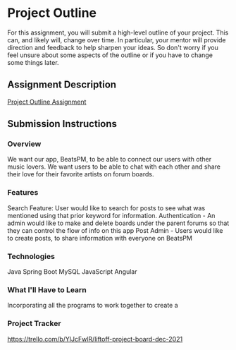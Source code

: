 # Project Outline
For this assignment, you will submit a high-level outline of your project. This can, and likely will, change over time. In particular, your mentor will provide direction and feedback to help sharpen your ideas. So don't worry if you feel unsure about some aspects of the outline or if you have to change some things later.

## Assignment Description
[Project Outline Assignment](https://education.launchcode.org/liftoff/modules/assignments/project-outline)

## Submission Instructions

### Overview
We want our app, BeatsPM, to be able to connect our users with other music lovers. We want users to be able to chat with each other and share their love for their favorite artists on forum boards.
### Features
Search Feature: User would like to search for posts to see what was mentioned using that prior keyword for information.
Authentication - An admin would like to make and delete boards under the parent forums so that they can control the flow of info on this app
Post Admin - Users would like to create posts, to share information with everyone on BeatsPM
### Technologies
Java
Spring Boot
MySQL
JavaScript
Angular
### What I'll Have to Learn
Incorporating all the programs to work together to create a 
### Project Tracker
https://trello.com/b/YlJcFwlR/liftoff-project-board-dec-2021
